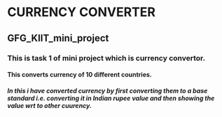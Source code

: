 # CURRENCY CONVERTER
## GFG_KIIT_mini_project
### This is task 1 of mini project which is currency convertor.
#### This converts currency of 10 different countries.
##### In this i have converted currency by first converting them to a base standard i.e. converting it in Indian rupee value and then showing the value wrt to other cuurency.

